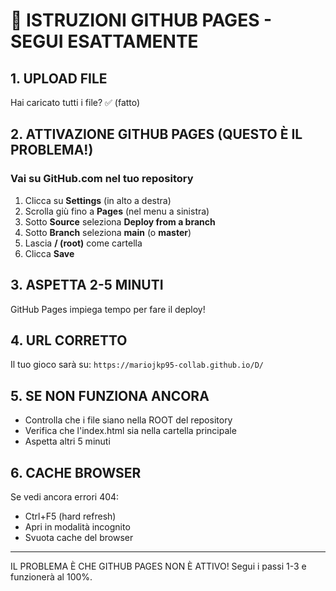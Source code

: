 # 🚨 ISTRUZIONI GITHUB PAGES - SEGUI ESATTAMENTE

## 1. UPLOAD FILE
Hai caricato tutti i file? ✅ (fatto)

## 2. ATTIVAZIONE GITHUB PAGES (QUESTO È IL PROBLEMA!)

### Vai su GitHub.com nel tuo repository
1. Clicca su **Settings** (in alto a destra)
2. Scrolla giù fino a **Pages** (nel menu a sinistra)
3. Sotto **Source** seleziona **Deploy from a branch**
4. Sotto **Branch** seleziona **main** (o **master**)
5. Lascia **/ (root)** come cartella
6. Clicca **Save**

## 3. ASPETTA 2-5 MINUTI
GitHub Pages impiega tempo per fare il deploy!

## 4. URL CORRETTO
Il tuo gioco sarà su:
`https://mariojkp95-collab.github.io/D/`

## 5. SE NON FUNZIONA ANCORA
- Controlla che i file siano nella ROOT del repository
- Verifica che l'index.html sia nella cartella principale
- Aspetta altri 5 minuti

## 6. CACHE BROWSER
Se vedi ancora errori 404:
- Ctrl+F5 (hard refresh)
- Apri in modalità incognito
- Svuota cache del browser

---

IL PROBLEMA È CHE GITHUB PAGES NON È ATTIVO!
Segui i passi 1-3 e funzionerà al 100%.